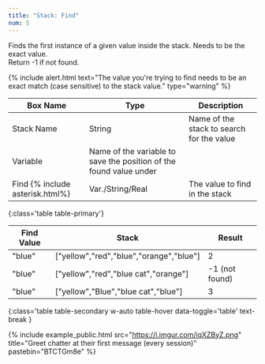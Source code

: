 ```yaml
---
title: "Stack: Find"
num: 5
---
```


Finds the first instance of a given value inside the stack. Needs to be the exact value.\
Return -1 if not found.


{% include alert.html text="The value you're trying to find needs to be an exact match (case sensitive) to the stack value." type="warning" %} 

| Box Name | Type | Description | 
|-------|--------|--------
|Stack Name	|String	| Name of the stack to search for the value
|Variable| Name of the variable to save the position of the found value under|
|Find {% include asterisk.html%} | Var./String/Real | The value to find in the stack
{:class='table table-primary'}

| Find Value | Stack | Result | 
|-------|--------|--------
| "blue" | ["yellow","red","blue","orange","blue"] | 2
|"blue" | ["yellow","red","blue cat","orange"] | -1 (not found)
| "blue" | ["yellow","Blue","blue cat","blue"] | 3
{:class='table table-secondary w-auto table-hover data-toggle='table' text-break }

{% include example_public.html src="https://i.imgur.com/iqXZByZ.png" title="Greet chatter at their first message (every session)" pastebin="BTCTGm8e" %}







